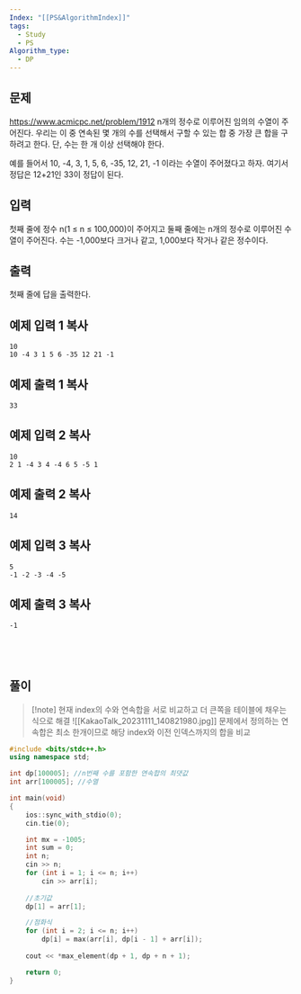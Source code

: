 ```yaml
---
Index: "[[PS&AlgorithmIndex]]"
tags:
  - Study
  - PS
Algorithm_type:
  - DP
---
```


## 문제
https://www.acmicpc.net/problem/1912
n개의 정수로 이루어진 임의의 수열이 주어진다. 우리는 이 중 연속된 몇 개의 수를 선택해서 구할 수 있는 합 중 가장 큰 합을 구하려고 한다. 단, 수는 한 개 이상 선택해야 한다.

예를 들어서 10, -4, 3, 1, 5, 6, -35, 12, 21, -1 이라는 수열이 주어졌다고 하자. 여기서 정답은 12+21인 33이 정답이 된다.

## 입력

첫째 줄에 정수 n(1 ≤ n ≤ 100,000)이 주어지고 둘째 줄에는 n개의 정수로 이루어진 수열이 주어진다. 수는 -1,000보다 크거나 같고, 1,000보다 작거나 같은 정수이다.

## 출력

첫째 줄에 답을 출력한다.

## 예제 입력 1 복사

```
10
10 -4 3 1 5 6 -35 12 21 -1
```

## 예제 출력 1 복사

```
33
```

## 예제 입력 2 복사

```
10
2 1 -4 3 4 -4 6 5 -5 1
```

## 예제 출력 2 복사

```
14
```

## 예제 입력 3 복사

```
5
-1 -2 -3 -4 -5
```

## 예제 출력 3 복사

```
-1
```
   
---
## 풀이
> [!note] 현재 index의 수와 연속합을 서로 비교하고 더 큰쪽을 테이블에 채우는 식으로 해결
> ![[KakaoTalk_20231111_140821980.jpg]]
> 문제에서 정의하는 연속합은 최소 한개이므로 해당 index와 이전 인덱스까지의 합을 비교
```cpp
#include <bits/stdc++.h>
using namespace std;

int dp[100005]; //n번째 수를 포함한 연속합의 최댓값
int arr[100005]; //수열

int main(void)
{
    ios::sync_with_stdio(0);
    cin.tie(0);

    int mx = -1005;
    int sum = 0;
    int n;
    cin >> n;
    for (int i = 1; i <= n; i++)
        cin >> arr[i];
    
    //초기값
    dp[1] = arr[1];

    //점화식
    for (int i = 2; i <= n; i++)
        dp[i] = max(arr[i], dp[i - 1] + arr[i]);
    
    cout << *max_element(dp + 1, dp + n + 1);

    return 0;
}
```